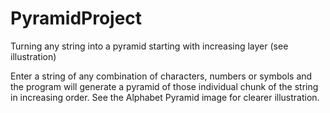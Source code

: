# PyramidProject
Turning any string into a pyramid starting with increasing layer (see illustration)

Enter a string of any combination of characters, numbers or symbols and the program will generate a pyramid of those individual chunk of the string in increasing order.
See the Alphabet Pyramid image for clearer illustration.
